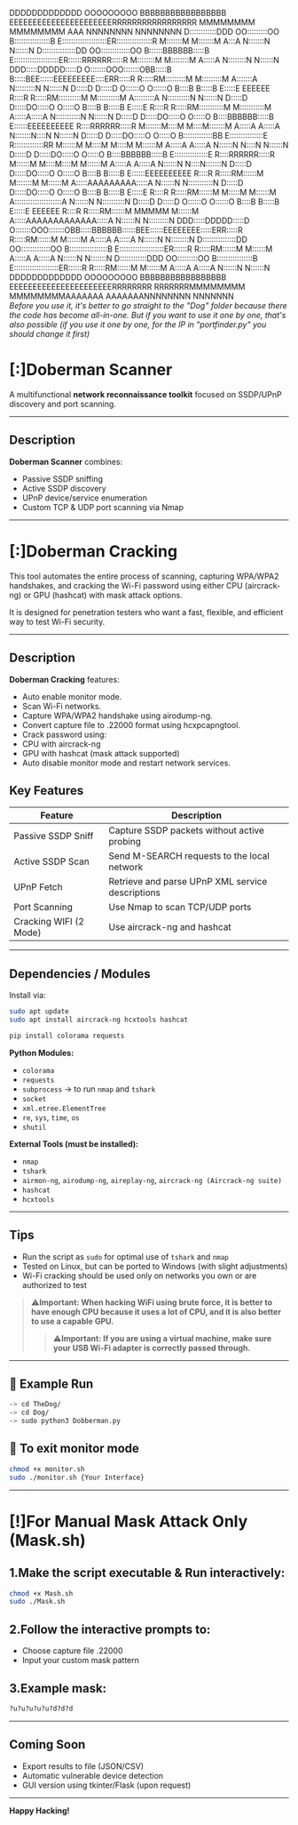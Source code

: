 
                                                                                                                                                                                              
                                                                                                                                                                                              
DDDDDDDDDDDDD             OOOOOOOOO     BBBBBBBBBBBBBBBBB   EEEEEEEEEEEEEEEEEEEEEERRRRRRRRRRRRRRRRR   MMMMMMMM               MMMMMMMM               AAA               NNNNNNNN        NNNNNNNN
D::::::::::::DDD        OO:::::::::OO   B::::::::::::::::B  E::::::::::::::::::::ER::::::::::::::::R  M:::::::M             M:::::::M              A:::A              N:::::::N       N::::::N
D:::::::::::::::DD    OO:::::::::::::OO B::::::BBBBBB:::::B E::::::::::::::::::::ER::::::RRRRRR:::::R M::::::::M           M::::::::M             A:::::A             N::::::::N      N::::::N
DDD:::::DDDDD:::::D  O:::::::OOO:::::::OBB:::::B     B:::::BEE::::::EEEEEEEEE::::ERR:::::R     R:::::RM:::::::::M         M:::::::::M            A:::::::A            N:::::::::N     N::::::N
  D:::::D    D:::::D O::::::O   O::::::O  B::::B     B:::::B  E:::::E       EEEEEE  R::::R     R:::::RM::::::::::M       M::::::::::M           A:::::::::A           N::::::::::N    N::::::N
  D:::::D     D:::::DO:::::O     O:::::O  B::::B     B:::::B  E:::::E               R::::R     R:::::RM:::::::::::M     M:::::::::::M          A:::::A:::::A          N:::::::::::N   N::::::N
  D:::::D     D:::::DO:::::O     O:::::O  B::::BBBBBB:::::B   E::::::EEEEEEEEEE     R::::RRRRRR:::::R M:::::::M::::M   M::::M:::::::M         A:::::A A:::::A         N:::::::N::::N  N::::::N
  D:::::D     D:::::DO:::::O     O:::::O  B:::::::::::::BB    E:::::::::::::::E     R:::::::::::::RR  M::::::M M::::M M::::M M::::::M        A:::::A   A:::::A        N::::::N N::::N N::::::N
  D:::::D     D:::::DO:::::O     O:::::O  B::::BBBBBB:::::B   E:::::::::::::::E     R::::RRRRRR:::::R M::::::M  M::::M::::M  M::::::M       A:::::A     A:::::A       N::::::N  N::::N:::::::N
  D:::::D     D:::::DO:::::O     O:::::O  B::::B     B:::::B  E::::::EEEEEEEEEE     R::::R     R:::::RM::::::M   M:::::::M   M::::::M      A:::::AAAAAAAAA:::::A      N::::::N   N:::::::::::N
  D:::::D     D:::::DO:::::O     O:::::O  B::::B     B:::::B  E:::::E               R::::R     R:::::RM::::::M    M:::::M    M::::::M     A:::::::::::::::::::::A     N::::::N    N::::::::::N
  D:::::D    D:::::D O::::::O   O::::::O  B::::B     B:::::B  E:::::E       EEEEEE  R::::R     R:::::RM::::::M     MMMMM     M::::::M    A:::::AAAAAAAAAAAAA:::::A    N::::::N     N:::::::::N
DDD:::::DDDDD:::::D  O:::::::OOO:::::::OBB:::::BBBBBB::::::BEE::::::EEEEEEEE:::::ERR:::::R     R:::::RM::::::M               M::::::M   A:::::A             A:::::A   N::::::N      N::::::::N
D:::::::::::::::DD    OO:::::::::::::OO B:::::::::::::::::B E::::::::::::::::::::ER::::::R     R:::::RM::::::M               M::::::M  A:::::A               A:::::A  N::::::N       N:::::::N
D::::::::::::DDD        OO:::::::::OO   B::::::::::::::::B  E::::::::::::::::::::ER::::::R     R:::::RM::::::M               M::::::M A:::::A                 A:::::A N::::::N        N::::::N
DDDDDDDDDDDDD             OOOOOOOOO     BBBBBBBBBBBBBBBBB   EEEEEEEEEEEEEEEEEEEEEERRRRRRRR     RRRRRRRMMMMMMMM               MMMMMMMMAAAAAAA                   AAAAAAANNNNNNNN         NNNNNNN      
*Before you use it, it's better to go straight to the "Dog" folder because there the code has become all-in-one. But if you want to use it one by one, that's also possible (if you use it one by one, for the IP in "portfinder.py" you should change it first)*




# [:]Doberman Scanner

A multifunctional **network reconnaissance toolkit** focused on SSDP/UPnP discovery and port scanning.

---

## Description
**Doberman Scanner** combines:
- Passive SSDP sniffing
- Active SSDP discovery
- UPnP device/service enumeration
- Custom TCP & UDP port scanning via Nmap

---

# [:]Doberman Cracking

This tool automates the entire process of scanning, capturing WPA/WPA2 handshakes, and cracking the Wi-Fi password using either CPU (aircrack-ng) or GPU (hashcat) with mask attack options.

It is designed for penetration testers who want a fast, flexible, and efficient way to test Wi-Fi security.

---

## Description
**Doberman Cracking** features:
- Auto enable monitor mode.
- Scan Wi-Fi networks.
- Capture WPA/WPA2 handshake using airodump-ng.
- Convert capture file to .22000 format using hcxpcapngtool.
- Crack password using:
- CPU with aircrack-ng
- GPU with hashcat (mask attack supported)
- Auto disable monitor mode and restart network services.


## Key Features
| Feature               |               Description                         |
|-----------------------|---------------------------------------------------|
| Passive SSDP Sniff    | Capture SSDP packets without active probing       |
| Active SSDP Scan      | Send M-SEARCH requests to the local network       |
| UPnP Fetch            | Retrieve and parse UPnP XML service descriptions  |
| Port Scanning         | Use Nmap to scan TCP/UDP ports                    |
| Cracking WIFI (2 Mode)| Use aircrack-ng and hashcat                       |

---

## Dependencies / Modules
Install via:
```bash
sudo apt update
sudo apt install aircrack-ng hcxtools hashcat
```

```bash
pip install colorama requests
```

**Python Modules:**
- `colorama`
- `requests`
- `subprocess` → to run `nmap` and `tshark`
- `socket`
- `xml.etree.ElementTree`
- `re`, `sys`, `time`, `os`
- `shutil`

**External Tools (must be installed):**
- `nmap`
- `tshark`
- `airmon-ng`, `airodump-ng`, `aireplay-ng`, `aircrack-ng (Aircrack-ng suite)`
- `hashcat`
- `hcxtools`

---

## Tips
- Run the script as `sudo` for optimal use of `tshark` and `nmap`
- Tested on Linux, but can be ported to Windows (with slight adjustments)
- Wi-Fi cracking should be used only on networks you own or are authorized to test
> ⚠️**Important: When hacking WiFi using brute force, it is better to have enough CPU because it uses a lot of CPU, and it is also better to use a capable GPU.**
>> ⚠️**Important: If you are using a virtual machine, make sure your USB Wi-Fi adapter is correctly passed through.**

---

## 🔹 Example Run
```bash
-> cd TheDog/
-> cd Dog/
-> sudo python3 Dobberman.py
```

## 🔹 To exit monitor mode
```bash
chmod +x monitor.sh
sudo ./monitor.sh {Your Interface}
```

---

# [!]For Manual Mask Attack Only (Mask.sh)

## 1.Make the script executable & Run interactively:
```bash
chmod +x Mash.sh
sudo ./Mask.sh
```

## 2.Follow the interactive prompts to:
- Choose capture file .22000
- Input your custom mask pattern

## 3.Example mask:
```bash
?u?u?u?u?u?d?d?d
```

---

## Coming Soon
- Export results to file (JSON/CSV)
- Automatic vulnerable device detection
- GUI version using tkinter/Flask (upon request)

---

**Happy Hacking!**
